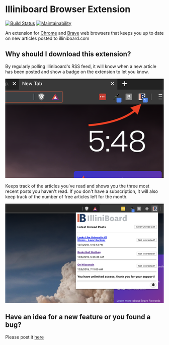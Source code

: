 # Illiniboard Browser Extension

[![Build Status](https://travis-ci.com/burke1791/illiniboard-extension.svg?branch=master)](https://travis-ci.com/burke1791/illiniboard-extension)
[![Maintainability](https://api.codeclimate.com/v1/badges/8823c3a01729b049cf38/maintainability)](https://codeclimate.com/github/burke1791/illiniboard-extension/maintainability)

An extension for [Chrome](https://www.google.com/chrome/) and [Brave](https://brave.com/) web browsers that keeps you up to date on new articles posted to illiniboard.com

## Why should I download this extension?

By regularly polling Illiniboard's RSS feed, it will know when a new article has been posted and show a badge on the extension to let you know.

![badge screenshot](https://github.com/burke1791/illiniboard-extension/blob/master/screenshots/ib_badge_sc.png)

Keeps track of the articles you've read and shows you the three most recent posts you haven't read.  If you don't have a subscription, it will also keep track of the number of free articles left for the month.

![popup screenshot](https://github.com/burke1791/illiniboard-extension/blob/master/screenshots/ib_popup_sc.png)

## Have an idea for a new feature or you found a bug?

Please post it [here](https://github.com/burke1791/illiniboard-extension/issues)